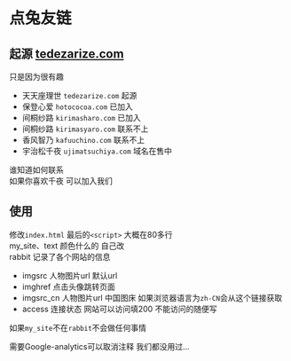 # 点兔友链

## 起源 [tedezarize.com](http://tedezarize.com)

只是因为很有趣  
* 天天座理世 `tedezarize.com` 起源  
* 保登心爱 `hotococoa.com` 已加入  
* 间桐纱路 `kirimasharo.com` 已加入
* 间桐纱路 `kirimasyaro.com` 联系不上
* 香风智乃 `kafuuchino.com` 联系不上  
* 宇治松千夜 `ujimatsuchiya.com` 域名在售中  

谁知道如何联系  
如果你喜欢千夜 可以加入我们  

## 使用 

修改`index.html` 最后的`<script>` 大概在80多行  
my_site、text 颜色什么的 自己改  
rabbit 记录了各个网站的信息  
* imgsrc    人物图片url  默认url  
* imghref   点击头像跳转页面  
* imgsrc_cn 人物图片url 中国图床 如果浏览器语言为`zh-CN`会从这个链接获取  
* access 连接状态 网站可以访问填200 不能访问的随便写

如果`my_site`不在`rabbit`不会做任何事情

需要Google-analytics可以取消注释 我们都没用过...

